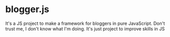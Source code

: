 # blogger.js
It's a JS project to make a framework for bloggers in pure JavaScript. Don't trust me, I don't know what I'm doing. It's just project to improve skills in JS
